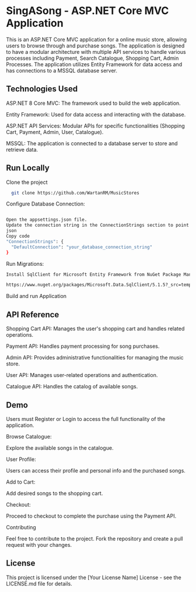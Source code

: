 
# SingASong - ASP.NET Core MVC Application
This is an ASP.NET Core MVC application for a online music store, allowing users to browse through and purchase songs. The application is designed to have a modular architecture with multiple API services to handle various processes including Payment, Search Catalogue, Shopping Cart, Admin Processes. The application utilizes Entity Framework for data access and has connections to a MSSQL database server. 


## Technologies Used

ASP.NET 8 Core MVC: The framework used to build the web application.

Entity Framework: Used for data access and interacting with the database.

ASP.NET API Services: Modular APIs for specific functionalities (Shopping Cart, Payment, Admin, User, Catalogue).

MSSQL: The application is connected to a database server to store and retrieve data.
## Run Locally

Clone the project

```bash
  git clone https://github.com/WartanRM/MusicStores
```

Configure Database Connection:
```bash

Open the appsettings.json file.
Update the connection string in the ConnectionStrings section to point to your database.
json
Copy code
"ConnectionStrings": {
  "DefaultConnection": "your_database_connection_string"
}
```
Run Migrations:
```bash
Install SqlClient for Microsoft Entity Framework from NuGet Package Manager

https://www.nuget.org/packages/Microsoft.Data.SqlClient/5.1.5?_src=template
```

Build and run Application


## API Reference

Shopping Cart API: Manages the user's shopping cart and handles related operations.

Payment API: Handles payment processing for song purchases.

Admin API: Provides administrative functionalities for managing the music store.

User API: Manages user-related operations and authentication.

Catalogue API: Handles the catalog of available songs.

## Demo



Users must Register or Login to access the full functionality of the application.

Browse Catalogue:

Explore the available songs in the catalogue.

User Profile:

Users can access their profile and personal info and the purchased songs.

Add to Cart:

Add desired songs to the shopping cart.

Checkout:

Proceed to checkout to complete the purchase using the Payment API.

Contributing

Feel free to contribute to the project. Fork the repository and create a pull request with your changes.


## License

This project is licensed under the [Your License Name] License - see the LICENSE.md file for details.
